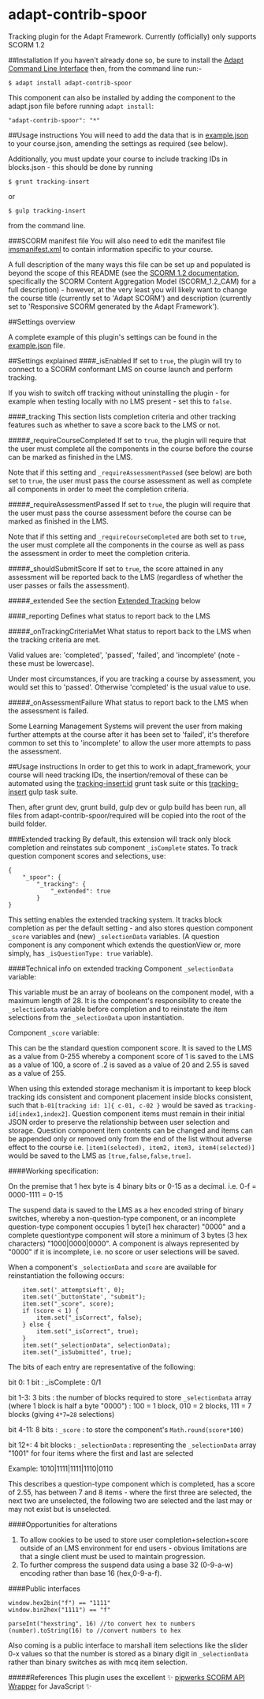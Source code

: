 adapt-contrib-spoor
===================
Tracking plugin for the Adapt Framework. Currently (officially) only supports SCORM 1.2

##Installation
If you haven't already done so, be sure to install the [Adapt Command Line Interface](https://github.com/adaptlearning/adapt-cli) then, from the command line run:-
```
$ adapt install adapt-contrib-spoor
```

This component can also be installed by adding the component to the adapt.json file before running `adapt install`:
```
"adapt-contrib-spoor": "*"
```

##Usage instructions
You will need to add the data that is in [example.json](example.json) to your course.json, amending the settings as required (see below).

Additionally, you must update your course to include tracking IDs in blocks.json - this should be done by running
```
$ grunt tracking-insert
```
or
```
$ gulp tracking-insert
```
from the command line.

###SCORM manifest file
You will also need to edit the manifest file [imsmanifest.xml](required/imsmanifest.xml) to contain information specific to your course.

A full description of the many ways this file can be set up and populated is beyond the scope of this README (see the [SCORM 1.2 documentation](http://www.adlnet.gov/resources/scorm-1-2-specification/), specifically the SCORM Content Aggregation Model (SCORM_1.2_CAM) for a full description) - however, at the very least you will likely want to change the course title (currently set to 'Adapt SCORM') and description (currently set to 'Responsive SCORM generated by the Adapt Framework').

##Settings overview
 
A complete example of this plugin's settings can be found in the [example.json](example.json) file.

##Settings explained
####_isEnabled
If set to `true`, the plugin will try to connect to a SCORM conformant LMS on course launch and perform tracking.

If you wish to switch off tracking without uninstalling the plugin - for example when testing locally with no LMS present - set this to `false`.

####_tracking
This section lists completion criteria and other tracking features such as whether to save a score back to the LMS or not.

#####_requireCourseCompleted
If set to `true`, the plugin will require that the user must complete all the components in the course before the course can be marked as finished in the LMS.

Note that if this setting and `_requireAssessmentPassed` (see below) are both set to `true`, the user must pass the course assessment as well as complete all components in order to meet the completion criteria.

#####_requireAssessmentPassed
If set to `true`, the plugin will require that the user must pass the course assessment before the course can be marked as finished in the LMS.

Note that if this setting and `_requireCourseCompleted` are both set to `true`, the user must complete all the components in the course as well as pass the assessment in order to meet the completion criteria.

#####_shouldSubmitScore
If set to `true`, the score attained in any assessment will be reported back to the LMS (regardless of whether the user passes or fails the assessment).

#####_extended
See the section [Extended Tracking](#user-content-extended-tracking) below

####_reporting
Defines what status to report back to the LMS

#####_onTrackingCriteriaMet
What status to report back to the LMS when the tracking criteria are met.

Valid values are: 'completed', 'passed', 'failed', and 'incomplete' (note - these must be lowercase).

Under most circumstances, if you are tracking a course by assessment, you would set this to 'passed'. Otherwise 'completed' is the usual value to use.

#####_onAssessmentFailure
What status to report back to the LMS when the assessment is failed.

Some Learning Management Systems will prevent the user from making further attempts at the course after it has been set to 'failed', it's therefore common to set this to 'incomplete' to allow the user more attempts to pass the assessment.

##Usage instructions
In order to get this to work in adapt_framework, your course will need tracking IDs, the insertion/removal of these can be automated using the <a href="https://github.com/cgkineo/adapt-grunt" target="_blank">tracking-insert:id</a> grunt task suite or this <a href="https://github.com/cgkineo/adapt-builder" target="_blank">tracking-insert</a> gulp task suite.

Then, after grunt dev, grunt build, gulp dev or gulp build has been run, all files from adapt-contrib-spoor/required will be copied into the root of the build folder.


###Extended tracking
By default, this extension will track only block completion and reinstates sub component ```_isComplete``` states.
To track question component scores and selections, use:
```
{
    "_spoor": {
        "_tracking": {
            "_extended": true
        }
}

```
This setting enables the extended tracking system. It tracks block completion as per the default setting - and also stores question component ```_score``` variables and (new) ```_selectionData``` variables. (A question component is any component which extends the questionView or, more simply, has ```_isQuestionType: true``` variable).

####Technical info on extended tracking
Component ```_selectionData``` variable:
  
This variable must be an array of booleans on the component model, with a maximum length of 28. It is the component's responsibility to create the ```_selectionData``` variable before completion and to reinstate the item selections from the ```_selectionData``` upon instantiation.

Component ```_score``` variable:
  
This can be the standard question component score. It is saved to the LMS as a value from 0-255 whereby a component score of 1 is saved to the LMS as a value of 100, a score of .2 is saved as a value of 20 and 2.55 is saved as a value of 255.
  
When using this extended storage mechanism it is important to keep block tracking ids consistent and component placement inside blocks consistent, such that ```b-01[tracking id: 1]{ c-01, c-02 }``` would be saved as ```tracking-id[index1,index2]```. Question component items must remain in their initial JSON order to preserve the relationship between user selection and storage. Question component item contents can be changed and items can be appended only or removed only from the end of the list without adverse effect to the course i.e. ```[item1(selected), item2, item3, item4(selected)]``` would be saved to the LMS as ```[true,false,false,true]```.
  
####Working specification:
  
On the premise that 1 hex byte is 4 binary bits or 0-15 as a decimal. i.e. 0-f = 0000-1111 = 0-15
  
The suspend data is saved to the LMS as a hex encoded string of binary switches, whereby a non-question-type component, or an incomplete question-type component occupies 1 byte(1 hex character) "0000" and a complete questiontype component will store a minimum of 3 bytes (3 hex characters) "1000|0000|0000".
A component is always represented by "0000" if it is incomplete, i.e. no score or user selections will be saved.
  
When a component's ```_selectionData``` and ```score``` are available for reinstantiation the following occurs:
```
    item.set('_attemptsLeft', 0);
    item.set('_buttonState', "submit");
    item.set("_score", score);
    if (score < 1) {
        item.set("_isCorrect", false);
    } else {
        item.set("_isCorrect", true);
    }
    item.set("_selectionData", selectionData);
    item.set("_isSubmitted", true);
```
  
The bits of each entry are representative of the following:
  
bit 0: 1 bit : _isComplete : 0/1

bit 1-3: 3 bits : the number of blocks required to store ```_selectionData``` array (where 1 block is half a byte "0000") : 100 = 1 block, 010 = 2 blocks, 111 = 7 blocks (giving ```4*7=28``` selections)

bit 4-11: 8 bits : ```_score``` : to store the component's ```Math.round(score*100)```

bit 12+: 4 bit blocks : ```_selectionData``` : representing the ```_selectionData``` array "1001" for four items where the first and last are selected
  
Example:
1010|1111|1111|1110|0110

This describes a question-type component which is completed, has a score of 2.55, has between 7 and 8 items - where the first three are selected, the next two are unselected, the following two are selected and the last may or may not exist but is unselected.

####Opportunities for alterations
1. To allow cookies to be used to store user completion+selection+score outside of an LMS environment for end users - obvious limitations are that a single client must be used to maintain progression.
2. To further compress the suspend data using a base 32 (0-9-a-w) encoding rather than base 16 (hex,0-9-a-f).
 
####Public interfaces

```
window.hex2bin("f") == "1111"
window.bin2hex("1111") == "f"

parseInt("hexstring", 16) //to convert hex to numbers
(number).toString(16) to //convert numbers to hex
```
Also coming is a public interface to marshall item selections like the slider 0-x values so that the number is stored as a binary digit in ```_selectionData``` rather than binary switches as with mcq item selection.

#####References
This plugin uses the excellent :sparkles: [pipwerks SCORM API Wrapper](https://github.com/pipwerks/scorm-api-wrapper/) for JavaScript :sparkles:
